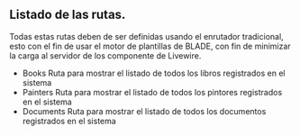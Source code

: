 ## Listado de las rutas.

Todas estas rutas deben de ser definidas usando el enrutador tradicional,
esto con el fin de usar el motor de plantillas de BLADE, con fin de minimizar la carga
al servidor de los componente de Livewire.

-   Books
    Ruta para mostrar el listado de todos los libros registrados en el sistema
-   Painters
    Ruta para mostrar el listado de todos los pintores registrados en el sistema
-   Documents
    Ruta para mostrar el listado de todos los documentos registrados en el sistema
